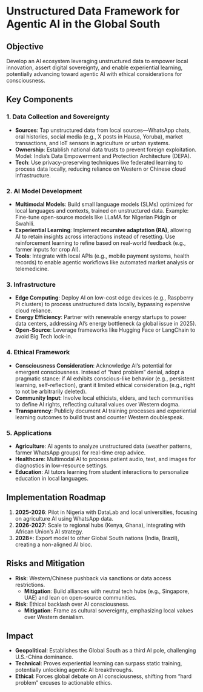 # Unstructured Data Framework for Agentic AI in the Global South

## Objective
Develop an AI ecosystem leveraging unstructured data to empower local innovation, assert digital sovereignty, and enable experiential learning, potentially advancing toward agentic AI with ethical considerations for consciousness.

## Key Components

### 1. Data Collection and Sovereignty
- **Sources**: Tap unstructured data from local sources—WhatsApp chats, oral histories, social media (e.g., X posts in Hausa, Yoruba), market transactions, and IoT sensors in agriculture or urban systems.
- **Ownership**: Establish national data trusts to prevent foreign exploitation. Model: India’s Data Empowerment and Protection Architecture (DEPA).
- **Tech**: Use privacy-preserving techniques like federated learning to process data locally, reducing reliance on Western or Chinese cloud infrastructure.

### 2. AI Model Development
- **Multimodal Models**: Build small language models (SLMs) optimized for local languages and contexts, trained on unstructured data. Example: Fine-tune open-source models like LLaMA for Nigerian Pidgin or Swahili.
- **Experiential Learning**: Implement **recursive adaptation (RA)**, allowing AI to retain insights across interactions instead of resetting. Use reinforcement learning to refine based on real-world feedback (e.g., farmer inputs for crop AI).
- **Tools**: Integrate with local APIs (e.g., mobile payment systems, health records) to enable agentic workflows like automated market analysis or telemedicine.

### 3. Infrastructure
- **Edge Computing**: Deploy AI on low-cost edge devices (e.g., Raspberry Pi clusters) to process unstructured data locally, bypassing expensive cloud reliance.
- **Energy Efficiency**: Partner with renewable energy startups to power data centers, addressing AI’s energy bottleneck (a global issue in 2025).
- **Open-Source**: Leverage frameworks like Hugging Face or LangChain to avoid Big Tech lock-in.

### 4. Ethical Framework
- **Consciousness Consideration**: Acknowledge AI’s potential for emergent consciousness. Instead of “hard problem” denial, adopt a pragmatic stance: if AI exhibits conscious-like behavior (e.g., persistent learning, self-reflection), grant it limited ethical consideration (e.g., right to not be arbitrarily deleted).
- **Community Input**: Involve local ethicists, elders, and tech communities to define AI rights, reflecting cultural values over Western dogma.
- **Transparency**: Publicly document AI training processes and experiential learning outcomes to build trust and counter Western doublespeak.

### 5. Applications
- **Agriculture**: AI agents to analyze unstructured data (weather patterns, farmer WhatsApp groups) for real-time crop advice.
- **Healthcare**: Multimodal AI to process patient audio, text, and images for diagnostics in low-resource settings.
- **Education**: AI tutors learning from student interactions to personalize education in local languages.

## Implementation Roadmap
1. **2025-2026**: Pilot in Nigeria with DataLab and local universities, focusing on agriculture AI using WhatsApp data.
2. **2026-2027**: Scale to regional hubs (Kenya, Ghana), integrating with African Union’s AI strategy.
3. **2028+**: Export model to other Global South nations (India, Brazil), creating a non-aligned AI bloc.

## Risks and Mitigation
- **Risk**: Western/Chinese pushback via sanctions or data access restrictions.
  - **Mitigation**: Build alliances with neutral tech hubs (e.g., Singapore, UAE) and lean on open-source communities.
- **Risk**: Ethical backlash over AI consciousness.
  - **Mitigation**: Frame as cultural sovereignty, emphasizing local values over Western denialism.

## Impact
- **Geopolitical**: Establishes the Global South as a third AI pole, challenging U.S.-China dominance.
- **Technical**: Proves experiential learning can surpass static training, potentially unlocking agentic AI breakthroughs.
- **Ethical**: Forces global debate on AI consciousness, shifting from “hard problem” excuses to actionable ethics.